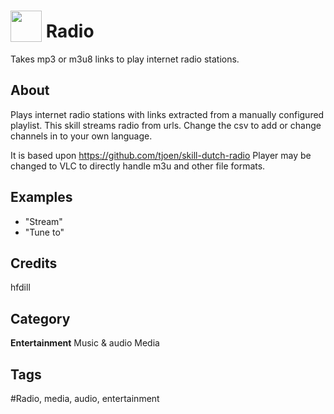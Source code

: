 # <img src="https://raw.githack.com/FortAwesome/Font-Awesome/master/svgs/solid/dot-circle.svg" card_color="#40DBB0" width="50" height="50" style="vertical-align:bottom"/> Radio
Takes mp3 or m3u8 links to play internet radio stations.

## About
Plays internet radio stations with links extracted from a manually configured playlist.
This skill streams radio from urls.
Change the csv to add or change channels in to your own language.

It is based upon https://github.com/tjoen/skill-dutch-radio
Player may be changed to VLC to directly handle m3u and other file formats.
## Examples
* "Stream"
* "Tune to"

## Credits
hfdill

## Category
**Entertainment**
Music & audio
Media

## Tags
#Radio, media, audio, entertainment

